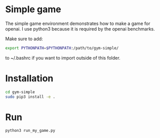 # Simple game

The simple game environment demonstrates how to make a game for openai.
I use python3 because it is required by the openai benchmarks.

Make sure to add:

```bash
export PYTHONPATH=$PYTHONPATH:/path/to/gym-simple/
```
to ~/.bashrc if you want to import outside of this folder.

# Installation

```bash
cd gym-simple
sudo pip3 install -e .
```

# Run

```bash
python3 run_my_game.py
```

